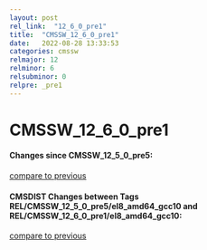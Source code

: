 ```yaml
---
layout: post
rel_link:  "12_6_0_pre1"
title:  "CMSSW_12_6_0_pre1"
date:   2022-08-28 13:33:53
categories: cmssw
relmajor: 12
relminor: 6
relsubminor: 0
relpre: _pre1
---
```


# CMSSW_12_6_0_pre1
#### Changes since CMSSW_12_5_0_pre5:
[compare to previous](https://github.com/cms-sw/cmssw/compare/CMSSW_12_5_0_pre5...CMSSW_12_6_0_pre1)



#### CMSDIST Changes between Tags REL/CMSSW_12_5_0_pre5/el8_amd64_gcc10 and REL/CMSSW_12_6_0_pre1/el8_amd64_gcc10:
[compare to previous](https://github.com/cms-sw/cmsdist/compare/REL/CMSSW_12_5_0_pre5/el8_amd64_gcc10...REL/CMSSW_12_6_0_pre1/el8_amd64_gcc10)


